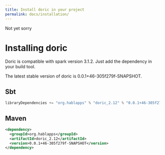 ```yaml
---
title: Install doric in your project
permalink: docs/installation/
---
```

Not yet sorry
# Installing doric
Doric is compatible with spark version 3.1.2. Just add the dependency in your build tool.

The latest stable version of doric is 0.0.1+46-305f279f-SNAPSHOT.

## Sbt
```scala
libraryDependencies += "org.hablapps" % "doric_2.12" % "0.0.1+46-305f279f-SNAPSHOT"
```
## Maven
```xml
<dependency>
  <groupId>org.hablapps</groupId>
  <artifactId>doric_2.12</artifactId>
  <version>0.0.1+46-305f279f-SNAPSHOT</version>
</dependency>
```
